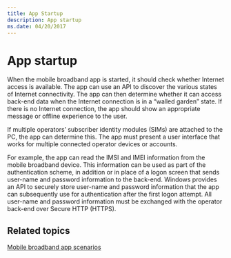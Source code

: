```yaml
---
title: App Startup
description: App startup
ms.date: 04/20/2017
---
```


# App startup


When the mobile broadband app is started, it should check whether Internet access is available. The app can use an API to discover the various states of Internet connectivity. The app can then determine whether it can access back-end data when the Internet connection is in a “walled garden” state. If there is no Internet connection, the app should show an appropriate message or offline experience to the user.

If multiple operators’ subscriber identity modules (SIMs) are attached to the PC, the app can determine this. The app must present a user interface that works for multiple connected operator devices or accounts.

For example, the app can read the IMSI and IMEI information from the mobile broadband device. This information can be used as part of the authentication scheme, in addition or in place of a logon screen that sends user-name and password information to the back-end. Windows provides an API to securely store user-name and password information that the app can subsequently use for authentication after the first logon attempt. All user-name and password information must be exchanged with the operator back-end over Secure HTTP (HTTPS).

## <span id="related_topics"></span>Related topics


[Mobile broadband app scenarios](./account-management.md)

 

